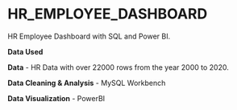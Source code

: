 # HR_EMPLOYEE_DASHBOARD
HR Employee Dashboard with SQL and Power BI.

**Data Used**

**Data** - HR Data with over 22000 rows from the year 2000 to 2020.

**Data Cleaning & Analysis** - MySQL Workbench

**Data Visualization** - PowerBI
